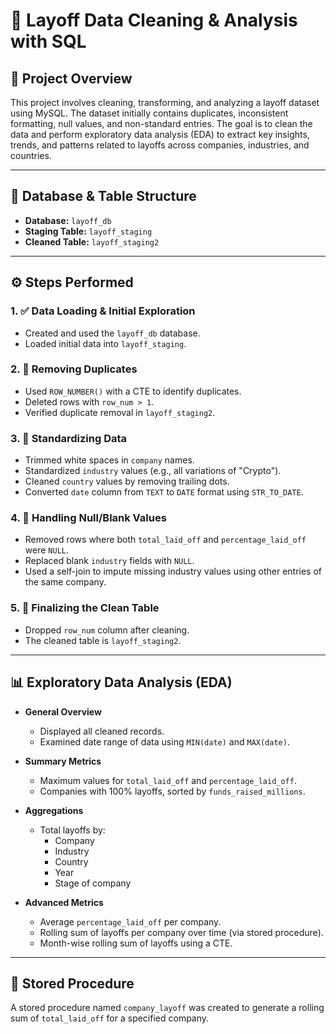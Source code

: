 # 🧹 Layoff Data Cleaning & Analysis with SQL

## 📘 Project Overview

This project involves cleaning, transforming, and analyzing a layoff dataset using MySQL. The dataset initially contains duplicates, inconsistent formatting, null values, and non-standard entries. The goal is to clean the data and perform exploratory data analysis (EDA) to extract key insights, trends, and patterns related to layoffs across companies, industries, and countries.

---

## 📂 Database & Table Structure

- **Database:** `layoff_db`
- **Staging Table:** `layoff_staging`
- **Cleaned Table:** `layoff_staging2`

---

## ⚙️ Steps Performed

### 1. ✅ Data Loading & Initial Exploration
- Created and used the `layoff_db` database.
- Loaded initial data into `layoff_staging`.

### 2. 🔁 Removing Duplicates
- Used `ROW_NUMBER()` with a CTE to identify duplicates.
- Deleted rows with `row_num > 1`.
- Verified duplicate removal in `layoff_staging2`.

### 3. 🧽 Standardizing Data
- Trimmed white spaces in `company` names.
- Standardized `industry` values (e.g., all variations of "Crypto").
- Cleaned `country` values by removing trailing dots.
- Converted `date` column from `TEXT` to `DATE` format using `STR_TO_DATE`.

### 4. 🚫 Handling Null/Blank Values
- Removed rows where both `total_laid_off` and `percentage_laid_off` were `NULL`.
- Replaced blank `industry` fields with `NULL`.
- Used a self-join to impute missing industry values using other entries of the same company.

### 5. 🧼 Finalizing the Clean Table
- Dropped `row_num` column after cleaning.
- The cleaned table is `layoff_staging2`.

---

## 📊 Exploratory Data Analysis (EDA)

- **General Overview**
  - Displayed all cleaned records.
  - Examined date range of data using `MIN(date)` and `MAX(date)`.

- **Summary Metrics**
  - Maximum values for `total_laid_off` and `percentage_laid_off`.
  - Companies with 100% layoffs, sorted by `funds_raised_millions`.

- **Aggregations**
  - Total layoffs by:
    - Company
    - Industry
    - Country
    - Year
    - Stage of company

- **Advanced Metrics**
  - Average `percentage_laid_off` per company.
  - Rolling sum of layoffs per company over time (via stored procedure).
  - Month-wise rolling sum of layoffs using a CTE.

---

## 🔄 Stored Procedure

A stored procedure named `company_layoff` was created to generate a rolling sum of `total_laid_off` for a specified company.
